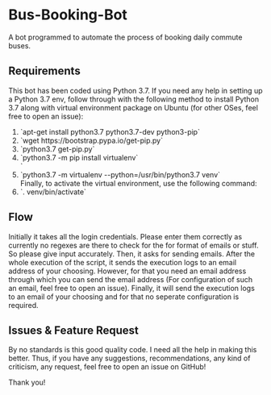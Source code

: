 # Bus-Booking-Bot
A bot programmed to automate the process of booking daily commute buses. 

<h2>Requirements </h2>
This bot has been coded using Python 3.7. If you need any help in setting up a Python 3.7 env, follow through with the following method to install Python 3.7 along with virtual environment package on Ubuntu (for other OSes, feel free to open an issue): 
<ol>
  <li>`apt-get install python3.7 python3.7-dev python3-pip`</li>
  <li>`wget https://bootstrap.pypa.io/get-pip.py`</li>
  <li>`python3.7 get-pip.py`</li>
  <li>`python3.7 -m pip install virtualenv`</li>`
  <li>`python3.7 -m virtualenv --python=/usr/bin/python3.7 venv`</li>
Finally, to activate the virtual environment, use the following command:
  <li>`. venv/bin/activate`</li>
</ol>

<h2>Flow</h2>
Initially it takes all the login credentials. Please enter them correctly as currently no regexes are there to check for the for format of emails or stuff. So please give input accurately. 
Then, it asks for sending emails. After the whole execution of the script, it sends the execution logs to an email address of your choosing. However, for that you need an email address through which you can send the email address (For configuration of such an email, feel free to open an issue). Finally, it will send the execution logs to an email of your choosing and for that no seperate configuration is required. 

<h2>Issues & Feature Request</h2>
By no standards is this good quality code. I need all the help in making this better. Thus, if you have any suggestions, recommendations, any kind of criticism, any request, feel free to open an issue on GitHub!

Thank you!
